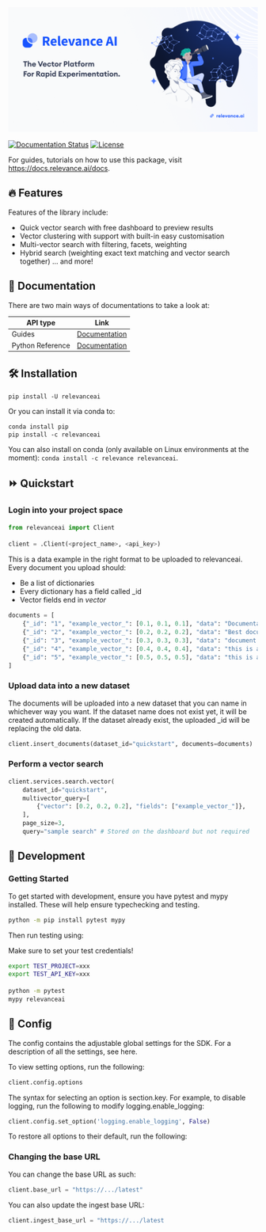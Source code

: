 ![Github Banner](assets/github_banner.png)

[![Documentation Status](https://readthedocs.org/projects/relevanceai/badge/?version=latest)](https://relevanceai.readthedocs.io/en/latest/?badge=latest)
[![License](https://img.shields.io/pypi/l/relevanceai)](https://img.shields.io/pypi/l/relevanceai)

For guides, tutorials on how to use this package, visit https://docs.relevance.ai/docs.

## 🔥 Features

Features of the library include:
- Quick vector search with free dashboard to preview results
- Vector clustering with support with built-in easy customisation
- Multi-vector search with filtering, facets, weighting
- Hybrid search (weighting exact text matching and vector search together)
... and more!


## 🧠 Documentation

There are two main ways of documentations to take a look at:

| API type      | Link |
| ------------- | ----------- |
| Guides | [Documentation](https://docs.relevance.ai/) | 
| Python Reference | [Documentation](https://relevanceai.readthedocs.io/)        |


## 🛠️ Installation

```{bash}
pip install -U relevanceai
```
Or you can install it via conda to:

```{bash}
conda install pip 
pip install -c relevanceai
```

You can also install on conda (only available on Linux environments at the moment): `conda install -c relevance relevanceai`.

## ⏩ Quickstart

### Login into your project space

```python
from relevanceai import Client 

client = .Client(<project_name>, <api_key>)
```

This is a data example in the right format to be uploaded to relevanceai. Every document you upload should:
- Be a list of dictionaries
- Every dictionary has a field called _id
- Vector fields end in _vector_

```python
documents = [
    {"_id": "1", "example_vector_": [0.1, 0.1, 0.1], "data": "Documentation"},
    {"_id": "2", "example_vector_": [0.2, 0.2, 0.2], "data": "Best document!"},
    {"_id": "3", "example_vector_": [0.3, 0.3, 0.3], "data": "document example"},
    {"_id": "4", "example_vector_": [0.4, 0.4, 0.4], "data": "this is another doc"},
    {"_id": "5", "example_vector_": [0.5, 0.5, 0.5], "data": "this is a doc"},
]
```

### Upload data into a new dataset
The documents will be uploaded into a new dataset that you can name in whichever way you want. If the dataset name does not exist yet, it will be created automatically. If the dataset already exist, the uploaded _id will be replacing the old data.

```python
client.insert_documents(dataset_id="quickstart", documents=documents)
```

### Perform a vector search

```python
client.services.search.vector(
    dataset_id="quickstart", 
    multivector_query=[
        {"vector": [0.2, 0.2, 0.2], "fields": ["example_vector_"]},
    ],
    page_size=3,
    query="sample search" # Stored on the dashboard but not required
```

## 🚧 Development

### Getting Started
To get started with development, ensure you have pytest and mypy installed. These will help ensure typechecking and testing.

```bash
python -m pip install pytest mypy
```

Then run testing using:

Make sure to set your test credentials!

```bash
export TEST_PROJECT=xxx 
export TEST_API_KEY=xxx 

python -m pytest
mypy relevanceai
```

## 🧰 Config

The config contains the adjustable global settings for the SDK. For a description of all the settings, see here.

To view setting options, run the following:

```python
client.config.options
```

The syntax for selecting an option is section.key. For example, to disable logging, run the following to modify logging.enable_logging:

```python
client.config.set_option('logging.enable_logging', False)
```

To restore all options to their default, run the following:

### Changing the base URL

You can change the base URL as such: 

```python
client.base_url = "https://.../latest"
```

You can also update the ingest base URL: 

```python
client.ingest_base_url = "https://.../latest
```

